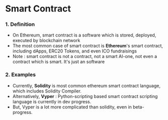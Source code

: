 # Smart Contract

### 1. Definition
  - On Ethereum, smart contract is a software which is stored, deployed, executed by blockchain network
  - The most common case of smart contract is **Ethereum**'s smart contract, including dApps, ERC20 Tokens, and even ICO fundraisings
  - Note : smart contract is not a contract, not a smart AI-one, not even a contract which is smart. It's just an software

### 2. Examples
  - Currently, **Solidity** is most common ethereum smart contract language, which includes Solidity Compiler.
  - Alternatively, **Vyper** : Python-scripting based smart contract scripting language is currently in dev progress.
  - But, Vyper is a lot more complicated than solidity, even in beta-progress.